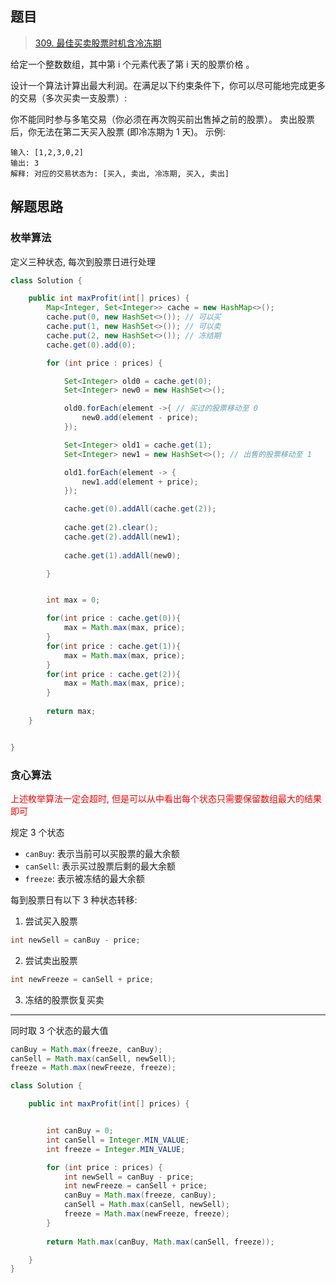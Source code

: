 ## 题目

> [309. 最佳买卖股票时机含冷冻期](https://leetcode-cn.com/problems/best-time-to-buy-and-sell-stock-with-cooldown/)

给定一个整数数组，其中第 i 个元素代表了第 i 天的股票价格 。

设计一个算法计算出最大利润。在满足以下约束条件下，你可以尽可能地完成更多的交易（多次买卖一支股票）:

你不能同时参与多笔交易（你必须在再次购买前出售掉之前的股票）。
卖出股票后，你无法在第二天买入股票 (即冷冻期为 1 天)。
示例:

```
输入: [1,2,3,0,2]
输出: 3 
解释: 对应的交易状态为: [买入, 卖出, 冷冻期, 买入, 卖出]
```

## 解题思路

### 枚举算法

定义三种状态, 每次到股票日进行处理

```java
class Solution {

    public int maxProfit(int[] prices) {
        Map<Integer, Set<Integer>> cache = new HashMap<>();
        cache.put(0, new HashSet<>()); // 可以买
        cache.put(1, new HashSet<>()); // 可以卖
        cache.put(2, new HashSet<>()); // 冻结期
        cache.get(0).add(0);

        for (int price : prices) {

            Set<Integer> old0 = cache.get(0);
            Set<Integer> new0 = new HashSet<>();

            old0.forEach(element ->{ // 买过的股票移动至 0
                new0.add(element - price);
            });

            Set<Integer> old1 = cache.get(1);
            Set<Integer> new1 = new HashSet<>(); // 出售的股票移动至 1

            old1.forEach(element -> {
                new1.add(element + price);
            });

            cache.get(0).addAll(cache.get(2));
            
            cache.get(2).clear();
            cache.get(2).addAll(new1);
            
            cache.get(1).addAll(new0);

        }


        int max = 0;

        for(int price : cache.get(0)){
            max = Math.max(max, price);
        }
        for(int price : cache.get(1)){
            max = Math.max(max, price);
        }
        for(int price : cache.get(2)){
            max = Math.max(max, price);
        }
        
        return max;
    }


}
```



### 贪心算法

<span style="color: red">上述枚举算法一定会超时, 但是可以从中看出每个状态只需要保留数组最大的结果即可</span>



规定 3 个状态

* `canBuy`: 表示当前可以买股票的最大余额
* `canSell`: 表示买过股票后剩的最大余额
* `freeze`: 表示被冻结的最大余额

每到股票日有以下 3 种状态转移:

1. 尝试买入股票

```java
int newSell = canBuy - price;
```

2. 尝试卖出股票

```java
int newFreeze = canSell + price;
```

3. 冻结的股票恢复买卖

----

同时取 3 个状态的最大值

```java
canBuy = Math.max(freeze, canBuy);
canSell = Math.max(canSell, newSell);
freeze = Math.max(newFreeze, freeze);
```

```java
class Solution {

    public int maxProfit(int[] prices) {


        int canBuy = 0;
        int canSell = Integer.MIN_VALUE;
        int freeze = Integer.MIN_VALUE;

        for (int price : prices) {
            int newSell = canBuy - price;
            int newFreeze = canSell + price;
            canBuy = Math.max(freeze, canBuy);
            canSell = Math.max(canSell, newSell);
            freeze = Math.max(newFreeze, freeze);
        }
       
        return Math.max(canBuy, Math.max(canSell, freeze));

    }
}
```






